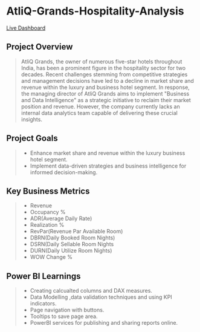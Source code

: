 # AtliQ-Grands-Hospitality-Analysis

[Live Dashboard](https://app.powerbi.com/view?r=eyJrIjoiNzdiZGIxNGYtODBmNS00NDc5LTg5NTgtZTUyYzI1MDRjYzM0IiwidCI6ImM2ZTU0OWIzLTVmNDUtNDAzMi1hYWU5LWQ0MjQ0ZGM1YjJjNCJ9)


## Project Overview
> AtliQ Grands, the owner of numerous five-star hotels throughout India, has been a prominent figure in the hospitality sector for two decades. Recent challenges stemming from competitive strategies and management decisions have led to a decline in market share and revenue within the luxury and business hotel segment. In response, the managing director of AtliQ Grands aims to implement "Business and Data Intelligence" as a strategic initiative to reclaim their market position and revenue. However, the company currently lacks an internal data analytics team capable of delivering these crucial insights.

## Project Goals
>- Enhance market share and revenue within the luxury business hotel segment.
>- Implement data-driven strategies and business intelligence for informed decision-making.


## Key Business Metrics
>- Revenue
>- Occupancy %
>- ADR(Average Daily Rate)
>- Realization %
>- RevPar(Revenue Par Available Room)
>- DBRN(Daily Booked Room Nights)
>- DSRN(Daily Sellable Room Nights
>- DURN(Daily Utilize Room Nights)
>- WOW Change %

## Power BI Learnings
>- Creating calcualted columns and DAX measures.
>- Data Modelling ,data validation techniques and using KPI indicators.
>- Page navigation with buttons.
>- Tooltips to save page area.
>- PowerBI services for publishing and sharing reports online.



